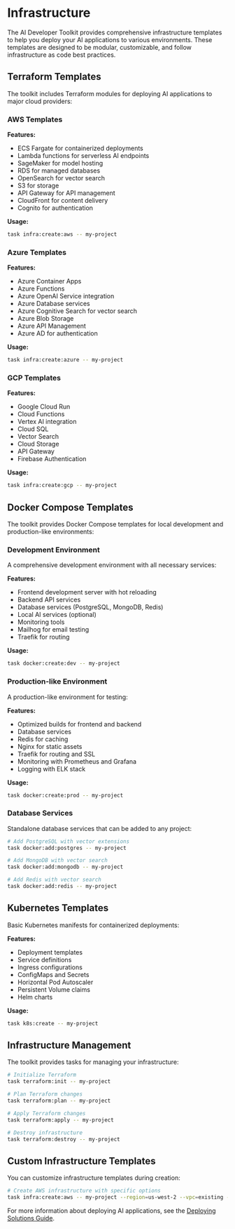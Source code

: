 # Infrastructure

The AI Developer Toolkit provides comprehensive infrastructure templates to help you deploy your AI applications to various environments. These templates are designed to be modular, customizable, and follow infrastructure as code best practices.

## Terraform Templates

The toolkit includes Terraform modules for deploying AI applications to major cloud providers:

### AWS Templates

**Features:**
- ECS Fargate for containerized deployments
- Lambda functions for serverless AI endpoints
- SageMaker for model hosting
- RDS for managed databases
- OpenSearch for vector search
- S3 for storage
- API Gateway for API management
- CloudFront for content delivery
- Cognito for authentication

**Usage:**
```bash
task infra:create:aws -- my-project
```

### Azure Templates

**Features:**
- Azure Container Apps
- Azure Functions
- Azure OpenAI Service integration
- Azure Database services
- Azure Cognitive Search for vector search
- Azure Blob Storage
- Azure API Management
- Azure AD for authentication

**Usage:**
```bash
task infra:create:azure -- my-project
```

### GCP Templates

**Features:**
- Google Cloud Run
- Cloud Functions
- Vertex AI integration
- Cloud SQL
- Vector Search
- Cloud Storage
- API Gateway
- Firebase Authentication

**Usage:**
```bash
task infra:create:gcp -- my-project
```

## Docker Compose Templates

The toolkit provides Docker Compose templates for local development and production-like environments:

### Development Environment

A comprehensive development environment with all necessary services:

**Features:**
- Frontend development server with hot reloading
- Backend API services
- Database services (PostgreSQL, MongoDB, Redis)
- Local AI services (optional)
- Monitoring tools
- Mailhog for email testing
- Traefik for routing

**Usage:**
```bash
task docker:create:dev -- my-project
```

### Production-like Environment

A production-like environment for testing:

**Features:**
- Optimized builds for frontend and backend
- Database services
- Redis for caching
- Nginx for static assets
- Traefik for routing and SSL
- Monitoring with Prometheus and Grafana
- Logging with ELK stack

**Usage:**
```bash
task docker:create:prod -- my-project
```

### Database Services

Standalone database services that can be added to any project:

```bash
# Add PostgreSQL with vector extensions
task docker:add:postgres -- my-project

# Add MongoDB with vector search
task docker:add:mongodb -- my-project

# Add Redis with vector search
task docker:add:redis -- my-project
```

## Kubernetes Templates

Basic Kubernetes manifests for containerized deployments:

**Features:**
- Deployment templates
- Service definitions
- Ingress configurations
- ConfigMaps and Secrets
- Horizontal Pod Autoscaler
- Persistent Volume claims
- Helm charts

**Usage:**
```bash
task k8s:create -- my-project
```

## Infrastructure Management

The toolkit provides tasks for managing your infrastructure:

```bash
# Initialize Terraform
task terraform:init -- my-project

# Plan Terraform changes
task terraform:plan -- my-project

# Apply Terraform changes
task terraform:apply -- my-project

# Destroy infrastructure
task terraform:destroy -- my-project
```

## Custom Infrastructure Templates

You can customize infrastructure templates during creation:

```bash
# Create AWS infrastructure with specific options
task infra:create:aws -- my-project --region=us-west-2 --vpc=existing --db=postgres
```

For more information about deploying AI applications, see the [Deploying Solutions Guide](../user-guides/deploying.md).